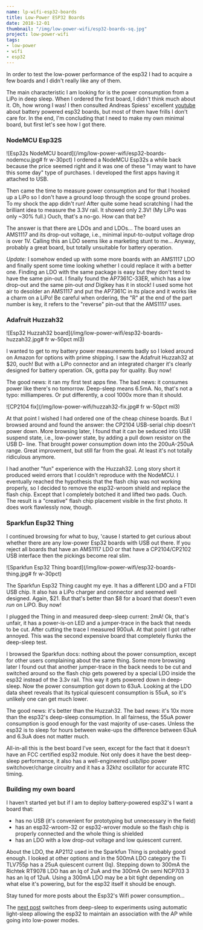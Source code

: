 ```yaml
---
name: lp-wifi-esp32-boards
title: Low-Power ESP32 Boards
date: 2018-12-01
thumbnail: "/img/low-power-wifi/esp32-boards-sq.jpg"
project: low-power-wifi
tags:
- low-power
- wifi
- esp32
---
```


In order to test the low-power performance of the esp32 I had to acquire a few boards and
I didn't really like any of them.
<!--more-->

The main characteristic I am looking for is the power consumption from a LiPo in deep sleep.
When I ordered the first board, I didn't think much about it. Oh, how wrong I was!
I then consulted Andreas Spiess' excellent [youtube](https://www.youtube.com/watch?v=-769_YIeGmI)
about battery powered esp32 boards, but most of them have frills I don't care for.
In the end, I'm concluding that I need to make my own minimal board, but first let's see how I got
there.

### NodeMCU Esp32S

![Esp32s NodeMCU board](/img/low-power-wifi/esp32-boards-nodemcu.jpg# fr w-30pct)
I ordered a NodeMCU Esp32s a while back because the price seemed right and it was one of these "I
may want to have this some day" type of purchases. I developed the first apps having it attached to
USB.

Then came the time to measure power consumption and for that I hooked up a LiPo so I don't have
a ground loop through the scope ground probes. To my shock the app didn't run! After quite some head
scratching I had the brilliant idea to measure the 3.3V rail. It showed only 2.3V!
(My LiPo was only ~30% full.) Ouch, that's a no-go. How can that be?

The answer is that there are LDOs and and LDOs...
The board uses an AMS1117 and its drop-out voltage, i.e., minimal input-to-output voltage drop is over
1V.
Calling this an LDO seems like a marketing stunt to me...
Anyway, probably a great board, but totally unsuitable for battery operation.

_Update:_ I somehow ended up with some more boards with an AMS1117 LDO and finally spent some time looking
whether I could replace it with a better one. Finding an LDO with the same package is easy but they
don't tend to have the same pin-out. I finally found the AP7361C-33ER, which has a low drop-out
and the same pin-out _and_ Digikey has it in stock! I used some hot air to desolder an AMS1117 and
put the AP7361C in its place and it works like a charm on a LiPo! Be careful when ordering, the "R"
at the end of the part number is key, it refers to the "reverse" pin-out that the AMS1117 uses.

### Adafruit Huzzah32

![Esp32 Huzzah32 board](/img/low-power-wifi/esp32-boards-huzzah32.jpg# fr w-50pct ml3)

I wanted to get to my battery power measurements badly so I loked around on Amazon for options with
prime shipping.
I saw the Adafruit Huzzah32 at $20, ouch! But with a LiPo connector and an integrated charger it's
clearly designed for battery operation. Ok, gotta pay for quality. Buy now!

The good news: it ran my first test apps fine. The bad news: it consumes power like there's no
tomorrow. Deep-sleep means 6.5mA. No, that's not a typo: milliamperes. Or put differently, a cool
1000x more than it should.

![CP2104 fix](/img/low-power-wifi/huzzah32-fix.jpg# fr w-50pct ml3)

At that point I wished I had ordered one of the cheap chinese boards. But I browsed around and found
the answer: the CP2104 USB-serial chip doesn't power down. More browsing later, I found that it can
be seduced into USB suspend state, i.e., low-power state, by adding a pull down resistor on the USB
D- line. That brought power consumption down into the 200uA-250uA range. Great improvement, but still far
from the goal. At least it's not totally ridiculous anymore.

I had another "fun" experience with the Huzzah32. Long story short it produced weird errors that I
couldn't reproduce with the NodeMCU. I eventually reached the hypothesis that the flash chip was not
working properly, so I decided to remove the esp32-wroom shield and replace the flash chip. Except
that I completely botched it and lifted two pads. Ouch. The result is a "creative" flash chip
placement visible in the first photo. It does work flawlessly now, though.

### Sparkfun Esp32 Thing

I continued browsing for what to buy, 'cause I started to get curious about whether there are any
low-power Esp32 boards with USB out there. If you reject all boards that have an AMS1117 LDO or that
have a CP2104/CP2102 USB interface then the pickings become real slim.

![Sparkfun Esp32 Thing board](/img/low-power-wifi/esp32-boards-thing.jpg# fr w-30pct)

The Sparkfun Esp32 Thing caught my eye. It has a different LDO and a FTDI USB chip. It also has a LiPo
charger and connector and seemed well designed. Again, $21. But that's better than $8 for a board
that doesn't even _run_ on LiPO. Buy now!

I plugged the Thing in and measured deep-sleep current: 2mA! Ok, that's unfair, it has a power-is-on
LED and a jumper-trace in the back that needs to be cut. After cutting the trace I measured 900uA.
At that point I got rather annoyed. This was the second expensive board that completely flunks the
deep-sleep test.

I browsed the Sparkfun docs: nothing about the power consumption, except for other users complaining
about the same thing. Some more browsing later I found out that another jumper-trace in the back
needs to be cut and switched around so the flash chip gets powered by a special LDO inside
the esp32 instead of the 3.3v rail.
This way it gets powered down in deep-sleep. Now the power consumption got down to 63uA. Looking at
the LDO data sheet reveals that its typical quiescent consumption is 55uA, so it's unlikely one can
get much lower.

The good news: it's better than the Huzzah32. The bad news: it's 10x more than the esp32's
deep-sleep consumption. In all fairness, the 55uA power consumption is good enough for the vast
majority of use-cases. Unless the esp32 is to sleep for hours between wake-ups the difference
between 63uA and 6.3uA does not matter much.

All-in-all this is the best board I've seen, except for the fact that it doesn't have an FCC certified
esp32 module. Not only does it have the best deep-sleep performance, it also has a well-engineered
usb/lipo power switchover/charge circuitry and it has a 32khz oscillator for accurate RTC timing.

### Building my own board

I haven't started yet but if I am to deploy battery-powered esp32's I want a board that:

- has no USB (it's convenient for prototyping but unnecessary in the field)
- has an esp32-wroom-32 or esp32-wrover module so the flash chip is properly connected and the whole
  thing is shielded
- has an LDO with a low drop-out voltage and low quiescent current.

About the LDO, the AP2112 used in the Sparkfun Thing is probably good enough. I looked at other
options and in the 500mA LDO category the Ti TLV755p has a 25uA quiescent current (Iq).
Stepping down to 300mA the Richtek RT9078 LDO has an Iq of 2uA and
the 300mA On semi NCP703 3 has an Iq of 12uA.
Using a 300mA LDO may be a bit tight depending on what else it's powering, but for the esp32 itself
it should be enough.

Stay tuned for more posts about the Esp32's Wifi power consumption...

The [next post](/2018/lp-wifi-esp32-light) switches from deep-sleep to experiments using automatic
light-sleep allowing the esp32 to maintain an association with the AP while going into low-power
modes.
